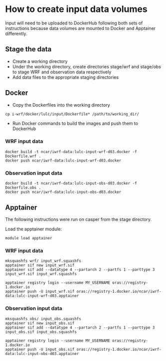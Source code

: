 # How to create input data volumes

Input will need to be uploaded to DockerHub following both sets of instructions because data volumes are mounted to Docker and Apptainer differently.

## Stage the data

* Create a working directory
* Under the working directory, create directories stage/wrf and stage/obs to stage WRF and observation data respectively
* Add data files to the appropriate staging directories

## Docker

* Copy the Dockerfiles into the working directory

```
cp i-wrf/docker/lulc/input/Dockerfile* /path/to/working_dir/
```

* Run Docker commands to build the images and push them to DockerHub

### WRF input data
```
docker build -t ncar/iwrf-data:lulc-input-wrf-d03.docker -f Dockerfile.wrf .
docker push ncar/iwrf-data:lulc-input-wrf-d03.docker
```

### Observation input data
```
docker build -t ncar/iwrf-data:lulc-input-obs-d03.docker -f Dockerfile.obs .
docker push ncar/iwrf-data:lulc-input-obs-d03.docker
```

## Apptainer

The following instructions were run on casper from the stage directory.

Load the apptainer module:
```
module load apptainer
```

### WRF input data
```
mksquashfs wrf/ input_wrf.squashfs
apptainer sif new input_wrf.sif
apptainer sif add --datatype 4 --partarch 2 --partfs 1 --parttype 3 input_wrf.sif input_wrf.squashfs

apptainer registry login --username MY_USERNAME oras://registry-1.docker.io
apptainer push -U input_wrf.sif oras://registry-1.docker.io/ncar/iwrf-data:lulc-input-wrf-d03.apptainer
```

### Observation input data
```
mksquashfs obs/ input_obs.squashfs
apptainer sif new input_obs.sif
apptainer sif add --datatype 4 --partarch 2 --partfs 1 --parttype 3 input_obs.sif input_obs.squashfs

apptainer registry login --username MY_USERNAME oras://registry-1.docker.io
apptainer push -U input_obs.sif oras://registry-1.docker.io/ncar/iwrf-data:lulc-input-obs-d03.apptainer
```

